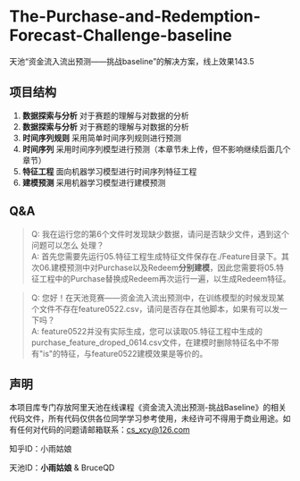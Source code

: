 # The-Purchase-and-Redemption-Forecast-Challenge-baseline
天池“资金流入流出预测——挑战baseline”的解决方案，线上效果143.5

## 项目结构

1. **数据探索与分析** 对于赛题的理解与对数据的分析
2. **数据探索与分析** 对于赛题的理解与对数据的分析
3. **时间序列规则** 采用简单时间序列规则进行预测
4. **时间序列** 采用时间序列模型进行预测（本章节未上传，但不影响继续后面几个章节）
5. **特征工程** 面向机器学习模型进行时间序列特征工程
6. **建模预测** 采用机器学习模型进行建模预测

## Q&A

> Q: 我在运行您的第6个文件时发现缺少数据，请问是否缺少文件，遇到这个问题可以怎么 处理？       
> A: 首先您需要先运行05.特征工程生成特征文件保存在./Feature目录下。其次06.建模预测中对Purchase以及Redeem**分别建模**，因此您需要将05.特征工程中的Purchase替换成Redeem再次运行一遍，以生成Redeem特征。

> Q: 您好！在天池竞赛——资金流入流出预测中，在训练模型的时候发现某个文件不存在feature0522.csv，请问是否存在其他脚本，如果有可以发一下吗？      
> A: feature0522并没有实际生成，您可以读取05.特征工程中生成的purchase_feature_droped_0614.csv文件，在建模时删除特征名中不带有"is"的特征，与feature0522建模效果是等价的。


## 声明
本项目库专门存放阿里天池在线课程《资金流入流出预测-挑战Baseline》的相关代码文件，所有代码仅供各位同学学习参考使用，未经许可不得用于商业用途。如有任何对代码的问题请邮箱联系：cs_xcy@126.com

知乎ID：小雨姑娘

天池ID：**小雨姑娘** & BruceQD
